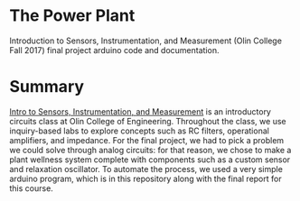 # The Power Plant
Introduction to Sensors, Instrumentation, and Measurement (Olin College Fall 2017) final project arduino code and documentation. 

# Summary
[Intro to Sensors, Instrumentation, and Measurement](http://isim.olin.edu/index.shtml) is an introductory circuits class at Olin College of Engineering. Throughout the class, we use inquiry-based labs to explore concepts such as RC filters, operational amplifiers, and impedance. For the final project, we had to pick a problem we could solve through analog circuits: for that reason, we chose to make a plant wellness system complete with components such as a custom sensor and relaxation oscillator. To automate the process, we used a very simple arduino program, which is in this repository along with the final report for this course.
